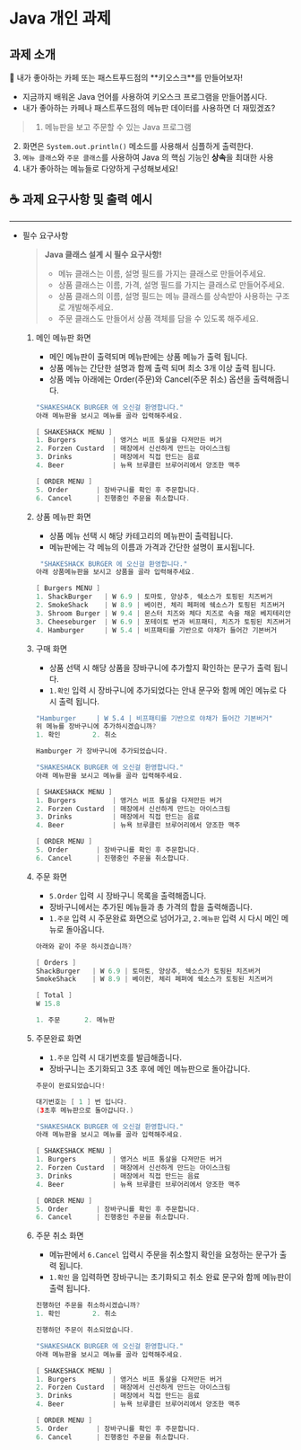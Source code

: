 # Java 개인 과제

## 과제 소개

<aside>
📢 내가 좋아하는 카페 또는 패스트푸드점의 **키오스크**를 만들어보자!

- 지금까지 배워온 Java 언어를 사용하여 키오스크 프로그램을 만들어봅시다.
- 내가 좋아하는 카페나 패스트푸드점의 메뉴판 데이터를 사용하면 더 재밌겠죠?
</aside>


> 1. 메뉴판을 보고 주문할 수 있는 Java 프로그램
2. 화면은 `System.out.println()` 메소드를 사용해서 심플하게 출력한다.
3. `메뉴 클래스`와 `주문 클래스`를 사용하여 Java 의 핵심 기능인 **상속**을 최대한 사용
4. 내가 좋아하는 메뉴들로 다양하게 구성해보세요!
> 

## ☕ 과제 요구사항 및 출력 예시

---

- 필수 요구사항
    
    > **Java 클래스 설계 시 필수 요구사항!**
    > 
    > - 메뉴 클래스는 이름, 설명 필드를 가지는 클래스로 만들어주세요.
    > - 상품 클래스는 이름, 가격, 설명 필드를 가지는 클래스로 만들어주세요.
    > - 상품 클래스의 이름, 설명 필드는 메뉴 클래스를 상속받아 사용하는 구조로 개발해주세요.
    > - 주문 클래스도 만들어서 상품 객체를 담을 수 있도록 해주세요.
    1. 메인 메뉴판 화면
        - 메인 메뉴판이 출력되며 메뉴판에는 상품 메뉴가 출력 됩니다.
        - 상품 메뉴는 간단한 설명과 함께 출력 되며 최소 3개 이상 출력 됩니다.
        - 상품 메뉴 아래에는 Order(주문)와 Cancel(주문 취소) 옵션을 출력해줍니다.
        
        ```java
        "SHAKESHACK BURGER 에 오신걸 환영합니다."
        아래 메뉴판을 보시고 메뉴를 골라 입력해주세요.
        
        [ SHAKESHACK MENU ]
        1. Burgers         | 앵거스 비프 통살을 다져만든 버거
        2. Forzen Custard  | 매장에서 신선하게 만드는 아이스크림
        3. Drinks          | 매장에서 직접 만드는 음료
        4. Beer            | 뉴욕 브루클린 브루어리에서 양조한 맥주
        
        [ ORDER MENU ]
        5. Order       | 장바구니를 확인 후 주문합니다.
        6. Cancel      | 진행중인 주문을 취소합니다.
        ```
        
    2. 상품 메뉴판 화면
        - 상품 메뉴 선택 시 해당 카테고리의 메뉴판이 출력됩니다.
        - 메뉴판에는 각 메뉴의 이름과 가격과 간단한 설명이 표시됩니다.
        
        ```java
         "SHAKESHACK BURGER 에 오신걸 환영합니다."
        아래 상품메뉴판을 보시고 상품을 골라 입력해주세요.
        
        [ Burgers MENU ]
        1. ShackBurger   | W 6.9 | 토마토, 양상추, 쉑소스가 토핑된 치즈버거
        2. SmokeShack    | W 8.9 | 베이컨, 체리 페퍼에 쉑소스가 토핑된 치즈버거
        3. Shroom Burger | W 9.4 | 몬스터 치즈와 체다 치즈로 속을 채운 베지테리안 버거
        3. Cheeseburger  | W 6.9 | 포테이토 번과 비프패티, 치즈가 토핑된 치즈버거
        4. Hamburger     | W 5.4 | 비프패티를 기반으로 야채가 들어간 기본버거
        ```
        
    3. 구매 화면
        - 상품 선택 시 해당 상품을 장바구니에 추가할지 확인하는 문구가 출력 됩니다.
        - `1.확인` 입력 시 장바구니에 추가되었다는 안내 문구와 함께 메인 메뉴로 다시 출력 됩니다.
        
        ```java
        "Hamburger     | W 5.4 | 비프패티를 기반으로 야채가 들어간 기본버거"
        위 메뉴를 장바구니에 추가하시겠습니까?
        1. 확인        2. 취소
        ```
        
        ```java
        Hamburger 가 장바구니에 추가되었습니다.
        
        "SHAKESHACK BURGER 에 오신걸 환영합니다."
        아래 메뉴판을 보시고 메뉴를 골라 입력해주세요.
        
        [ SHAKESHACK MENU ]
        1. Burgers         | 앵거스 비프 통살을 다져만든 버거
        2. Forzen Custard  | 매장에서 신선하게 만드는 아이스크림
        3. Drinks          | 매장에서 직접 만드는 음료
        4. Beer            | 뉴욕 브루클린 브루어리에서 양조한 맥주
        
        [ ORDER MENU ]
        5. Order       | 장바구니를 확인 후 주문합니다.
        6. Cancel      | 진행중인 주문을 취소합니다.
        ```
        
    4. 주문 화면
        - `5.Order` 입력 시 장바구니 목록을 출력해줍니다.
        - 장바구니에서는 추가된 메뉴들과 총 가격의 합을 출력해줍니다.
        - `1.주문` 입력 시 주문완료 화면으로 넘어가고, `2.메뉴판` 입력 시 다시 메인 메뉴로 돌아옵니다.
        
        ```java
        아래와 같이 주문 하시겠습니까?
        
        [ Orders ]
        ShackBurger   | W 6.9 | 토마토, 양상추, 쉑소스가 토핑된 치즈버거
        SmokeShack    | W 8.9 | 베이컨, 체리 페퍼에 쉑소스가 토핑된 치즈버거
        
        [ Total ]
        W 15.8
        
        1. 주문      2. 메뉴판
        ```
        
    5. 주문완료 화면
        - `1.주문` 입력 시 대기번호를 발급해줍니다.
        - 장바구니는 초기화되고 3초 후에 메인 메뉴판으로 돌아갑니다.
        
        ```java
        주문이 완료되었습니다!
        
        대기번호는 [ 1 ] 번 입니다.
        (3초후 메뉴판으로 돌아갑니다.)
        ```
        
        ```java
        "SHAKESHACK BURGER 에 오신걸 환영합니다."
        아래 메뉴판을 보시고 메뉴를 골라 입력해주세요.
        
        [ SHAKESHACK MENU ]
        1. Burgers         | 앵거스 비프 통살을 다져만든 버거
        2. Forzen Custard  | 매장에서 신선하게 만드는 아이스크림
        3. Drinks          | 매장에서 직접 만드는 음료
        4. Beer            | 뉴욕 브루클린 브루어리에서 양조한 맥주
        
        [ ORDER MENU ]
        5. Order       | 장바구니를 확인 후 주문합니다.
        6. Cancel      | 진행중인 주문을 취소합니다.
        ```
        
    6. 주문 취소 화면
        - 메뉴판에서 `6.Cancel` 입력시 주문을 취소할지 확인을 요청하는 문구가 출력 됩니다.
        - `1.확인` 을 입력하면 장바구니는 초기화되고 취소 완료 문구와 함께 메뉴판이 출력 됩니다.
        
        ```java
        진행하던 주문을 취소하시겠습니까?
        1. 확인        2. 취소
        ```
        
        ```java
        진행하던 주문이 취소되었습니다.
        
        "SHAKESHACK BURGER 에 오신걸 환영합니다."
        아래 메뉴판을 보시고 메뉴를 골라 입력해주세요.
        
        [ SHAKESHACK MENU ]
        1. Burgers         | 앵거스 비프 통살을 다져만든 버거
        2. Forzen Custard  | 매장에서 신선하게 만드는 아이스크림
        3. Drinks          | 매장에서 직접 만드는 음료
        4. Beer            | 뉴욕 브루클린 브루어리에서 양조한 맥주
        
        [ ORDER MENU ]
        5. Order       | 장바구니를 확인 후 주문합니다.
        6. Cancel      | 진행중인 주문을 취소합니다.
        ```
